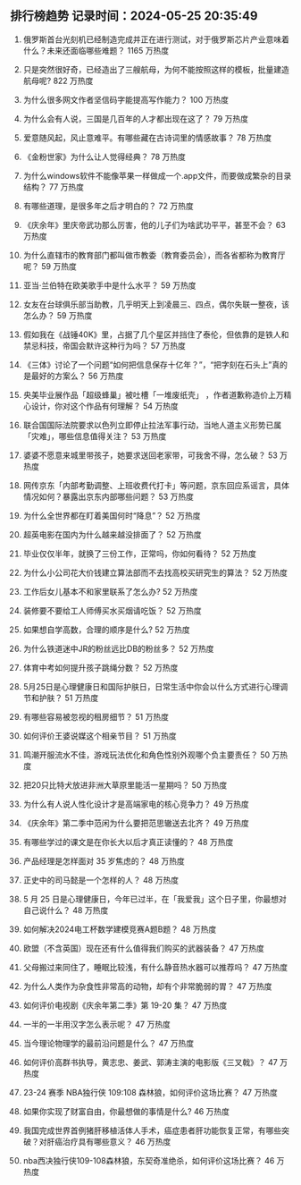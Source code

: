 
## 排行榜趋势 记录时间：2024-05-25 20:35:49
  
  1. 俄罗斯首台光刻机已经制造完成并正在进行测试，对于俄罗斯芯片产业意味着什么？未来还面临哪些难题？ 1165 万热度
    
  2. 只是突然很好奇，已经造出了三艘航母，为何不能按照这样的模板，批量建造航母呢? 822 万热度
    
  3. 为什么很多网文作者坚信码字能提高写作能力？ 100 万热度
    
  4. 为什么会有人说，三国是几百年的人才都出现在这了？ 79 万热度
    
  5. 爱意随风起，风止意难平。有哪些藏在古诗词里的情感故事？ 78 万热度
    
  6. 《金粉世家》为什么让人觉得经典？ 78 万热度
    
  7. 为什么windows软件不能像苹果一样做成一个.app文件，而要做成繁杂的目录结构？ 77 万热度
    
  8. 有哪些道理，是很多年之后才明白的？ 72 万热度
    
  9. 《庆余年》里庆帝武功那么厉害，他的儿子们为啥武功平平，甚至不会？ 63 万热度
    
  10. 为什么直辖市的教育部门都叫做市教委（教育委员会），而各省都称为教育厅呢？ 59 万热度
    
  11. 亚当·兰伯特在欧美歌手中是什么水平？ 59 万热度
    
  12. 女友在台球俱乐部当助教，几乎明天上到凌晨三、四点，偶尔失联一整夜，该怎么办？ 59 万热度
    
  13. 假如我在《战锤40K》里，占据了几个星区并挡住了泰伦，但依靠的是铁人和禁忌科技，帝国会默许这种行为吗？ 57 万热度
    
  14. 《三体》讨论了一个问题“如何把信息保存十亿年？”，“把字刻在石头上”真的是最好的方案么？ 56 万热度
    
  15. 央美毕业展作品「超级蜂巢」被吐槽「一堆废纸壳」 ，作者道歉称造价上万精心设计，你对这个作品有何理解？ 54 万热度
    
  16. 联合国国际法院要求以色列立即停止拉法军事行动，当地人道主义形势已属「灾难」，哪些信息值得关注？ 53 万热度
    
  17. 婆婆不愿意来城里带孩子，她要求送回老家带，可我舍不得，怎么破？ 53 万热度
    
  18. 网传京东「内部考勤调整、上班收费代打卡」等问题，京东回应系谣言，具体情况如何？暴露出京东内部哪些问题？ 53 万热度
    
  19. 为什么全世界都在盯着美国何时“降息”？ 52 万热度
    
  20. 超英电影在国内为什么越来越没排面了？ 52 万热度
    
  21. 毕业仅仅半年，就换了三份工作，正常吗，你如何看待？ 52 万热度
    
  22. 为什么小公司花大价钱建立算法部而不去找高校买研究生的算法？ 52 万热度
    
  23. 工作后女儿基本不和家里联系了怎么办? 52 万热度
    
  24. 装修要不要给工人师傅买水买烟请吃饭？ 52 万热度
    
  25. 如果想自学高数，合理的顺序是什么? 52 万热度
    
  26. 为什么铁道迷中JR的粉丝远比DB的粉丝多？ 52 万热度
    
  27. 体育中考如何提升孩子跳绳分数？ 52 万热度
    
  28. 5月25日是心理健康日和国际护肤日，日常生活中你会以什么方式进行心理调节和护肤？ 51 万热度
    
  29. 有哪些容易被忽视的租房细节？ 51 万热度
    
  30. 如何评价王婆说媒这个相亲节目？ 51 万热度
    
  31. 鸣潮开服流水不佳，游戏玩法优化和角色性别外观哪个负主要责任？ 50 万热度
    
  32. 把20只比特犬放进非洲大草原里能活一星期吗？ 50 万热度
    
  33. 为什么有人说人性化设计才是高端家电的核心竞争力？ 49 万热度
    
  34. 《庆余年》第二季中范闲为什么要把范思辙送去北齐？ 49 万热度
    
  35. 有哪些学过的课文是在你长大以后才真正读懂的？ 48 万热度
    
  36. 产品经理是怎样面对 35 岁焦虑的？ 48 万热度
    
  37. 正史中的司马懿是一个怎样的人？ 48 万热度
    
  38. 5 月 25 日是心理健康日，今年已过半，在「我爱我」这个日子里，你最想对自己说什么？ 48 万热度
    
  39. 如何解决2024电工杯数学建模竞赛A题B题？ 48 万热度
    
  40. 欧盟（不含英国）现在还有什么值得我们购买的武器装备？ 47 万热度
    
  41. 父母搬过来同住了，睡眠比较浅，有什么静音热水器可以推荐吗？ 47 万热度
    
  42. 为什么人类作为杂食性非常高的动物，却有个非常脆弱的胃？ 47 万热度
    
  43. 如何评价电视剧《庆余年第二季》第 19-20 集？ 47 万热度
    
  44. 一半的一半用汉字怎么表示呢？ 47 万热度
    
  45. 当今理论物理学的最前沿问题是什么？ 47 万热度
    
  46. 如何评价高群书执导，黄志忠、姜武、郭涛主演的电影版《三叉戟》？ 47 万热度
    
  47. 23-24 赛季 NBA独行侠 109:108 森林狼，如何评价这场比赛？ 47 万热度
    
  48. 如果你实现了财富自由，你最想做的事情是什么? 46 万热度
    
  49. 我国完成世界首例猪肝移植活体人手术，癌症患者肝功能恢复正常，有哪些突破？对肝癌治疗具有哪些意义？ 46 万热度
    
  50. nba西决独行侠109-108森林狼，东契奇准绝杀，如何评价这场比赛？ 46 万热度
    